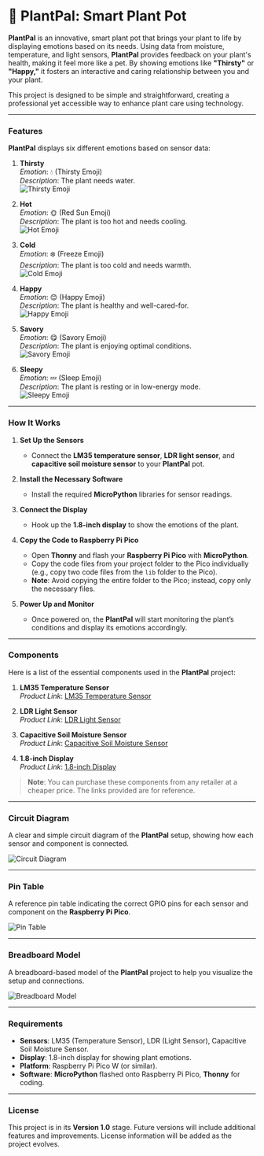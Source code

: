 # 🌿 **PlantPal: Smart Plant Pot**

**PlantPal** is an innovative, smart plant pot that brings your plant to life by displaying emotions based on its needs. Using data from moisture, temperature, and light sensors, **PlantPal** provides feedback on your plant's health, making it feel more like a pet. By showing emotions like **"Thirsty"** or **"Happy,"** it fosters an interactive and caring relationship between you and your plant.

This project is designed to be simple and straightforward, creating a professional yet accessible way to enhance plant care using technology.

---

### **Features**

**PlantPal** displays six different emotions based on sensor data:

1. **Thirsty**  
   *Emotion*: 💧 (Thirsty Emoji)  
   *Description*: The plant needs water.  
   ![Thirsty Emoji](pictures%20of%20emotions/thirsty.jpg)

2. **Hot**  
   *Emotion*: 🌞 (Red Sun Emoji)  
   *Description*: The plant is too hot and needs cooling.  
   ![Hot Emoji](pictures%20of%20emotions/hot.jpg)

3. **Cold**  
   *Emotion*: ❄️ (Freeze Emoji)  
   *Description*: The plant is too cold and needs warmth.  
   ![Cold Emoji](pictures%20of%20emotions/cold.jpg)

4. **Happy**  
   *Emotion*: 😊 (Happy Emoji)  
   *Description*: The plant is healthy and well-cared-for.  
   ![Happy Emoji](pictures%20of%20emotions/happy.jpg)

5. **Savory**  
   *Emotion*: 😋 (Savory Emoji)  
   *Description*: The plant is enjoying optimal conditions.  
   ![Savory Emoji](pictures%20of%20emotions/savory.jpg)

6. **Sleepy**  
   *Emotion*: 💤 (Sleep Emoji)  
   *Description*: The plant is resting or in low-energy mode.  
   ![Sleepy Emoji](pictures%20of%20emotions/sleepy.jpg)

---

### **How It Works**

1. **Set Up the Sensors**  
   - Connect the **LM35 temperature sensor**, **LDR light sensor**, and **capacitive soil moisture sensor** to your **PlantPal** pot.

2. **Install the Necessary Software**  
   - Install the required **MicroPython** libraries for sensor readings.

3. **Connect the Display**  
   - Hook up the **1.8-inch display** to show the emotions of the plant.

4. **Copy the Code to Raspberry Pi Pico**  
   - Open **Thonny** and flash your **Raspberry Pi Pico** with **MicroPython**.
   - Copy the code files from your project folder to the Pico individually (e.g., copy two code files from the `lib` folder to the Pico).
   - **Note**: Avoid copying the entire folder to the Pico; instead, copy only the necessary files.

5. **Power Up and Monitor**  
   - Once powered on, the **PlantPal** will start monitoring the plant’s conditions and display its emotions accordingly.

---

### **Components**

Here is a list of the essential components used in the **PlantPal** project:

1. **LM35 Temperature Sensor**  
   *Product Link*: [LM35 Temperature Sensor](product_link_here)

2. **LDR Light Sensor**  
   *Product Link*: [LDR Light Sensor](product_link_here)

3. **Capacitive Soil Moisture Sensor**  
   *Product Link*: [Capacitive Soil Moisture Sensor](product_link_here)

4. **1.8-inch Display**  
   *Product Link*: [1.8-inch Display](product_link_here)

> **Note**: You can purchase these components from any retailer at a cheaper price. The links provided are for reference.

---

### **Circuit Diagram**

A clear and simple circuit diagram of the **PlantPal** setup, showing how each sensor and component is connected.

![Circuit Diagram](path_to_circuit_diagram_image)

---

### **Pin Table**

A reference pin table indicating the correct GPIO pins for each sensor and component on the **Raspberry Pi Pico**.

![Pin Table](path_to_pin_table_image)

---

### **Breadboard Model**

A breadboard-based model of the **PlantPal** project to help you visualize the setup and connections.

![Breadboard Model](path_to_breadboard_image)

---

### **Requirements**

- **Sensors**: LM35 (Temperature Sensor), LDR (Light Sensor), Capacitive Soil Moisture Sensor.
- **Display**: 1.8-inch display for showing plant emotions.
- **Platform**: Raspberry Pi Pico W (or similar).
- **Software**: **MicroPython** flashed onto Raspberry Pi Pico, **Thonny** for coding.

---

### **License**

This project is in its **Version 1.0** stage. Future versions will include additional features and improvements. License information will be added as the project evolves.
